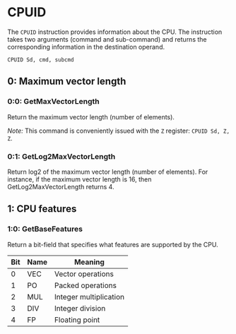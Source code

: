 # CPUID

The `CPUID` instruction provides information about the CPU. The instruction takes two arguments (command and sub-command) and returns the corresponding information in the destination operand.

`CPUID Sd, cmd, subcmd`


## 0: Maximum vector length

### 0:0: GetMaxVectorLength

Return the maximum vector length (number of elements).

*Note:* This command is conveniently issued with the `Z` register: `CPUID Sd, Z, Z`.


### 0:1: GetLog2MaxVectorLength

Return log2 of the maximum vector length (number of elements). For instance, if the maximum vector length is 16, then GetLog2MaxVectorLength returns 4.


## 1: CPU features

### 1:0: GetBaseFeatures

Return a bit-field that specifies what features are supported by the CPU.

| Bit | Name | Meaning |
|---|---|---|
| 0 | VEC | Vector operations |
| 1 | PO | Packed operations |
| 2 | MUL | Integer multiplication |
| 3 | DIV | Integer division |
| 4 | FP | Floating point |

